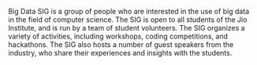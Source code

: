 Big Data SIG is a group of people who are interested in the use of big data in the field of computer science. The SIG is open to all students of the Jio Institute, and is run by a team of student volunteers. The SIG organizes a variety of activities, including workshops, coding competitions, and hackathons. The SIG also hosts a number of guest speakers from the industry, who share their experiences and insights with the students.